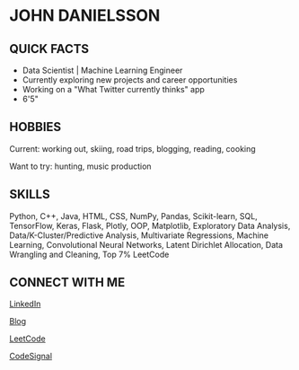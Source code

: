# JOHN DANIELSSON

## QUICK FACTS

- Data Scientist | Machine Learning Engineer
- Currently exploring new projects and career opportunities
- Working on a "What Twitter currently thinks" app
- 6'5"

## HOBBIES

Current: working out, skiing, road trips, blogging, reading, cooking

Want to try: hunting, music production

## SKILLS

Python, C++, Java, HTML, CSS, NumPy, Pandas, Scikit-learn, SQL, TensorFlow, Keras, Flask, Plotly, OOP, Matplotlib, Exploratory Data Analysis, Data/K-Cluster/Predictive Analysis, Multivariate Regressions, Machine Learning, Convolutional Neural Networks, Latent Dirichlet Allocation, Data Wrangling and Cleaning, Top 7% LeetCode

## CONNECT WITH ME

[LinkedIn](https://www.linkedin.com/in/johndanielsson/)

[Blog](https://medium.com/@johnonthepath)

[LeetCode](https://leetcode.com/johnonthepath/)

[CodeSignal](https://app.codesignal.com/profile/john_6p7)
